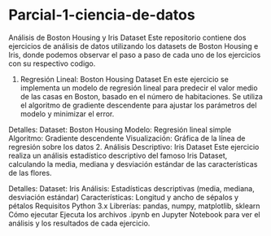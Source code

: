 # Parcial-1-ciencia-de-datos
Análisis de Boston Housing y Iris Dataset
Este repositorio contiene dos ejercicios de análisis de datos utilizando los datasets de Boston Housing e Iris, donde podemos observar el paso a paso de cada uno de los ejercicios con su respectivo codigo.

1. Regresión Lineal: Boston Housing Dataset
En este ejercicio se implementa un modelo de regresión lineal para predecir el valor medio de las casas en Boston, basado en el número de habitaciones. Se utiliza el algoritmo de gradiente descendente para ajustar los parámetros del modelo y minimizar el error.

Detalles:
Dataset: Boston Housing
Modelo: Regresión lineal simple
Algoritmo: Gradiente descendente
Visualización: Gráfica de la línea de regresión sobre los datos
2. Análisis Descriptivo: Iris Dataset
Este ejercicio realiza un análisis estadístico descriptivo del famoso Iris Dataset, calculando la media, mediana y desviación estándar de las características de las flores.

Detalles:
Dataset: Iris
Análisis: Estadísticas descriptivas (media, mediana, desviación estándar)
Características: Longitud y ancho de sépalos y pétalos
Requisitos
Python 3.x
Librerías: pandas, numpy, matplotlib, sklearn
Cómo ejecutar
Ejecuta los archivos .ipynb en Jupyter Notebook para ver el análisis y los resultados de cada ejercicio.


